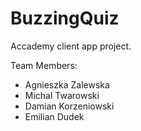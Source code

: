 # BuzzingQuiz
Accademy client app project.

Team Members:<br>
<ul>
<li>Agnieszka Zalewska</li>
<li>Michal Twarowski</li>
<li>Damian Korzeniowski</li>
<li>Emilian Dudek</li>
<ul/>
